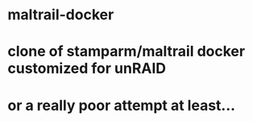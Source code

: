 # maltrail-docker

# clone of stamparm/maltrail docker customized for unRAID
# or a really poor attempt at least...
